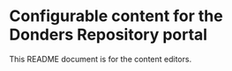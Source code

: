# Configurable content for the Donders Repository portal

This README document is for the content editors.
